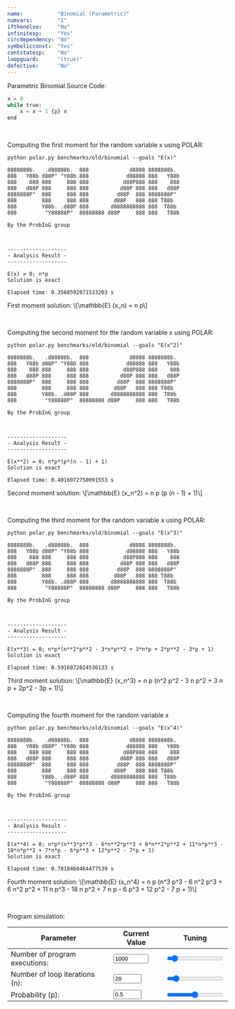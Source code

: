 ```yaml
---
name:           "Binomial (Parametric)"
numvars:        "2"
ifthenelse:     "No"
infinitesp:     "Yes"
circdependency: "No"
symbolicconst:  "Yes"
contstatesp:    "No"
loopguard:      "(true)"
defective:      "No"
---
```


Parametric Binomial Source Code:

```python
x = 0
while true:
    x = x + 1 {p} x
end
```
<br>

Computing the first moment for the random variable x using POLAR:

```
python polar.py benchmarks/old/binomial --goals "E(x)"

8888888b.   .d88888b.  888             d8888 8888888b.
888   Y88b d88P" "Y88b 888            d88888 888   Y88b
888    888 888     888 888           d88P888 888    888
888   d88P 888     888 888          d88P 888 888   d88P
8888888P"  888     888 888         d88P  888 8888888P"
888        888     888 888        d88P   888 888 T88b
888        Y88b. .d88P 888       d8888888888 888  T88b
888         "Y88888P"  88888888 d88P     888 888   T88b

By the ProbInG group



-------------------
- Analysis Result -
-------------------

E(x) = 0; n*p
Solution is exact

Elapsed time: 0.3568592071533203 s
```
<p>
First moment solution: \[\mathbb{E} (x_n)   = n p\]
</p>

<br>

Computing the second moment for the random variable x using POLAR:

```
python polar.py benchmarks/old/binomial --goals "E(x^2)"

8888888b.   .d88888b.  888             d8888 8888888b.
888   Y88b d88P" "Y88b 888            d88888 888   Y88b
888    888 888     888 888           d88P888 888    888
888   d88P 888     888 888          d88P 888 888   d88P
8888888P"  888     888 888         d88P  888 8888888P"
888        888     888 888        d88P   888 888 T88b
888        Y88b. .d88P 888       d8888888888 888  T88b
888         "Y88888P"  88888888 d88P     888 888   T88b

By the ProbInG group



-------------------
- Analysis Result -
-------------------

E(x**2) = 0; n*p*(p*(n - 1) + 1)
Solution is exact

Elapsed time: 0.4016072750091553 s
```

<p>
Second moment solution: \[\mathbb{E} (x_n^2) = n p (p (n - 1) + 1)\]
</p>

<br>


Computing the third moment for the random variable x using POLAR:

```
python polar.py benchmarks/old/binomial --goals "E(x^3)"

8888888b.   .d88888b.  888             d8888 8888888b.
888   Y88b d88P" "Y88b 888            d88888 888   Y88b
888    888 888     888 888           d88P888 888    888
888   d88P 888     888 888          d88P 888 888   d88P
8888888P"  888     888 888         d88P  888 8888888P"
888        888     888 888        d88P   888 888 T88b
888        Y88b. .d88P 888       d8888888888 888  T88b
888         "Y88888P"  88888888 d88P     888 888   T88b

By the ProbInG group



-------------------
- Analysis Result -
-------------------

E(x**3) = 0; n*p*(n**2*p**2 - 3*n*p**2 + 3*n*p + 2*p**2 - 3*p + 1)
Solution is exact

Elapsed time: 0.5916872024536133 s
```

<p>
Third moment solution: \[\mathbb{E} (x_n^3) = n p (n^2 p^2 - 3 n p^2 + 3 n p + 2p^2 - 3p + 1)\]
</p>

<br>

Computing the fourth moment for the random variable x

```
python polar.py benchmarks/old/binomial --goals "E(x^4)"

8888888b.   .d88888b.  888             d8888 8888888b.
888   Y88b d88P" "Y88b 888            d88888 888   Y88b
888    888 888     888 888           d88P888 888    888
888   d88P 888     888 888          d88P 888 888   d88P
8888888P"  888     888 888         d88P  888 8888888P"
888        888     888 888        d88P   888 888 T88b
888        Y88b. .d88P 888       d8888888888 888  T88b
888         "Y88888P"  88888888 d88P     888 888   T88b

By the ProbInG group



-------------------
- Analysis Result -
-------------------

E(x**4) = 0; n*p*(n**3*p**3 - 6*n**2*p**3 + 6*n**2*p**2 + 11*n*p**3 - 18*n*p**2 + 7*n*p - 6*p**3 + 12*p**2 - 7*p + 1)
Solution is exact

Elapsed time: 0.7818460464477539 s
```

<p>
  Fourth moment solution: \[\mathbb{E} (x_n^4) = n p (n^3 p^3 - 6 n^2 p^3 + 6 n^2 p^2 + 11 n p^3 - 18 n p^2 + 7 n p - 6 p^3 + 12 p^2 - 7 p + 1)\]
</p>

<br>


Program simulation:

| Parameter | Current Value | Tuning |
| --- | ----------- | ----------- |
| Number of program executions: | <input type="number" id="num_experiment_value" name="num_experiment_value" min="100" max="10000" step="100" value="1000" onchange="updateNumExp(this.value)"> | <input type="range" id="num_experiment" name="num_experiment" min="100" max="10000" step="100" value="1000" onchange="updateNumExp(this.value)"> |
| Number of loop iterations (n): | <input type="number" id="num_iteration_value" name="num_iteration_value" min="10" max="100" step="10" value="20" onchange="updateNumIter(this.value)">  | <input type="range" id="num_iteration" name="num_iteration" min="10" max="100" step="10" value="20" onchange="updateNumIter(this.value)"> |
| Probability (p): | <input type="number" id="probability_value" name="probability_value" min="0" max="1" step="0.1" value="0.5" onchange="updateProbability(this.value)"> | <input type="range" id="probability" name="probability" min="0" max="1" step="0.1" value="0.5" onchange="updateProbability(this.value)"> |



<div id="myDiv"><!-- Plotly chart will be drawn inside this DIV --></div>
<script>
    var x = [];
    sim = 10000;
    n   = 10;
    f   = 0;
    for (var i = 0; i < sim; i++) {
       f = 0;  
       for (var j = 0; j < n; j++){
          if (Math.random() < 0.5){
             f += 1;
          }
       }
       x[i] = f;
    } 
    var trace = {
      x: x,
       type: 'histogram',
			histnorm: 'probability',
			  marker: { 
			     color: "rgba(255, 100, 102, 0.7)", 
                 line: { color:  "rgba(255, 100, 102, 1)", 
                         width: 1
                 }
              
              },
              autobinx: false, 
              xbins: { 
                 size: 1 
              }
    };
    var data = [trace];
    var layout = {
      bargap: 0.05, 
      bargroupgap: 0.2, 
      barmode: "overlay", 
      title: "Sampled Results (p=" + val + ", loop iteration=10, num. simulations = 10000)", 
      xaxis: {title: "X Value"}, 
      yaxis: {title: "Probability"}
    }
    Plotly.newPlot('myDiv', data, layout);
    
    function updateProbability(val) {
  		var elem1 = document.getElementById("probability_value");
        elem1.value = val;
        var elem2 = document.getElementById("probability");
        elem2.value = val;
        var x = [];
    	sim = 10000;
    	n   = 10;
    	f   = 0;
    	
    	for (var i = 0; i < sim; i++) {
       		 f = 0;  
       		 for (var j = 0; j < n; j++){
          	      if (Math.random() < val){
            	        f += 1;
          	      }
          	 }
       	     x[i] = f;
       	}
       	var trace = {
           x: x,
       		type: 'histogram',
			histnorm: 'probability',
			  marker: { 
			     color: "rgba(255, 100, 102, 0.7)", 
                 line: { color:  "rgba(255, 100, 102, 1)", 
                         width: 1
                 }
              },
              autobinx: false, 
              xbins: { 
                 size: 1 
              }
	    };
    	var data = [trace];
        Plotly.newPlot('myDiv', data, layout);
	}
	function updateNumIter(val) {
  		var elem1 = document.getElementById("num_iteration_value");
        elem1.value = val;
        var elem2 = document.getElementById("num_iteration");
        elem2.value = val;
	}
	function updateNumExp(val) {
  		var elem1 = document.getElementById("num_experiment_value");
        elem1.value = val;
        var elem2 = document.getElementById("num_experiment");
        elem2.value = val;
	}
     
  </script>
